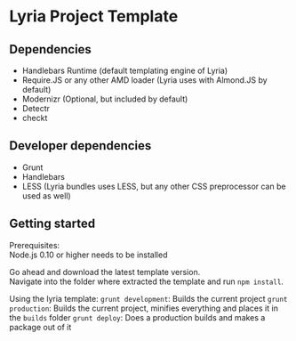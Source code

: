 Lyria Project Template
======================

Dependencies
------------

* Handlebars Runtime (default templating engine of Lyria)
* Require.JS or any other AMD loader (Lyria uses with Almond.JS by default)
* Modernizr (Optional, but included by default)
* Detectr
* checkt

Developer dependencies
----------------------
* Grunt
* Handlebars
* LESS (Lyria bundles uses LESS, but any other CSS preprocessor can be used as well)

Getting started
---------------

Prerequisites:  
Node.js 0.10 or higher needs to be installed
  
Go ahead and download the latest template version.  
Navigate into the folder where extracted the template and run `npm install`.

Using the lyria template:
`grunt development`: Builds the current project
`grunt production`: Builds the current project, minifies everything and places it in the `builds` folder
`grunt deploy`: Does a production builds and makes a package out of it